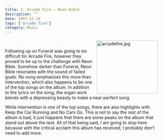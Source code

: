 ```yaml
---
title: 3. Arcade Fire – Neon Bible
description: ""
date: 2007-12-19
tags: ["arcade fire"]
category: Music
---
```



<p><img src="https://web.archive.org/web/20131211093735im_/http://mytungsten.net/wp-content//uploads/2007/12/arcadefire.jpg" alt="arcadefire.jpg" border="0" width="200" height="174" align="right" style="padding: 5px;"><br>

Following up on Funeral was going to be difficult for Arcade Fire, however they proved to be up to the challenge with Neon Bible.  Somehow darker than Funeral, Neon Bible resonates with the sound of failed goals.  No song emphasizes this more than Intervention, which also happens to be one of the top songs on the album.  In addition to the lyrics on the song, the organ work blends with a depressing beauty to make a near perfect song.</p>

<p>While Intervention is one of the top songs, there are also highlights with Keep the Car Running and No Cars Go.  This is not to say the rest of the album is bad, it just happens that there are some peaks on the album that stand out above the rest.  All of that being said, I am going to stop here because with the critical acclaim this album has received, I probably don’t need to add more.</p>
